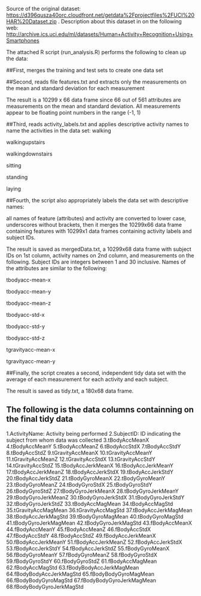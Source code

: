 Source of the original dataset: https://d396qusza40orc.cloudfront.net/getdata%2Fprojectfiles%2FUCI%20HAR%20Dataset.zip . Description about this dataset in on the following web: http://archive.ics.uci.edu/ml/datasets/Human+Activity+Recognition+Using+Smartphones

The attached R script (run_analysis.R) performs the following to clean up the data:

##First, merges the training and test sets to create one data set

##Second, reads file features.txt and extracts only the measurements on the mean and standard deviation for each measurement

The result is a 10299 x 66 data frame since 66 out of 561 attributes are measurements on the mean and standard deviation. All measurements appear to be floating point numbers in the range (-1, 1)

##Third, reads activity_labels.txt and applies descriptive activity names to name the activities in the data set:
  walking

  walkingupstairs

  walkingdownstairs

  sitting

  standing

  laying

##Fourth, the script also appropriately labels the data set with descriptive names: 

all names of feature (attributes) and activity are converted to lower case, underscores without brackets, then it merges the 10299x66 data frame containing features with 10299x1 data frames containing activity labels and subject IDs.

The result is saved as mergedData.txt, a 10299x68 data frame with subject IDs on 1st column, activity names on 2nd column, and measurements on the following. Subject IDs are integers between 1 and 30 inclusive. Names of the attributes are similar to the following:

  tbodyacc-mean-x

  tbodyacc-mean-y

  tbodyacc-mean-z

  tbodyacc-std-x

  tbodyacc-std-y

  tbodyacc-std-z

  tgravityacc-mean-x

  tgravityacc-mean-y

##Finally, the script creates a second, independent tidy data set with the average of each measurement for each activity and each subject.

The result is saved as tidy.txt, a 180x68 data frame.

## The following is the data columns containning on the final tidy data

1.ActivityName: Activity being performed
2.SubjectID: ID indicating the subject from whom data was collected
3.tBodyAccMeanX
4.tBodyAccMeanY
5.tBodyAccMeanZ
6.tBodyAccStdX
7.tBodyAccStdY
8.tBodyAccStdZ
9.tGravityAccMeanX
10.tGravityAccMeanY
11.tGravityAccMeanZ
12.tGravityAccStdX
13.tGravityAccStdY
14.tGravityAccStdZ
15.tBodyAccJerkMeanX
16.tBodyAccJerkMeanY
17.tBodyAccJerkMeanZ
18.tBodyAccJerkStdX
19.tBodyAccJerkStdY
20.tBodyAccJerkStdZ
21.tBodyGyroMeanX
22.tBodyGyroMeanY
23.tBodyGyroMeanZ
24.tBodyGyroStdX
25.tBodyGyroStdY
26.tBodyGyroStdZ
27.tBodyGyroJerkMeanX
28.tBodyGyroJerkMeanY
29.tBodyGyroJerkMeanZ
30.tBodyGyroJerkStdX
31.tBodyGyroJerkStdY
32.tBodyGyroJerkStdZ
33.tBodyAccMagMean
34.tBodyAccMagStd
35.tGravityAccMagMean
36.tGravityAccMagStd
37.tBodyAccJerkMagMean
38.tBodyAccJerkMagStd
39.tBodyGyroMagMean
40.tBodyGyroMagStd
41.tBodyGyroJerkMagMean
42.tBodyGyroJerkMagStd
43.fBodyAccMeanX
44.fBodyAccMeanY
45.fBodyAccMeanZ
46.fBodyAccStdX
47.fBodyAccStdY
48.fBodyAccStdZ
49.fBodyAccJerkMeanX
50.fBodyAccJerkMeanY
51.fBodyAccJerkMeanZ
52.fBodyAccJerkStdX
53.fBodyAccJerkStdY
54.fBodyAccJerkStdZ
55.fBodyGyroMeanX
56.fBodyGyroMeanY
57.fBodyGyroMeanZ
58.fBodyGyroStdX
59.fBodyGyroStdY
60.fBodyGyroStdZ
61.fBodyAccMagMean
62.fBodyAccMagStd
63.fBodyBodyAccJerkMagMean
64.fBodyBodyAccJerkMagStd
65.fBodyBodyGyroMagMean
66.fBodyBodyGyroMagStd
67.fBodyBodyGyroJerkMagMean
68.fBodyBodyGyroJerkMagStd
